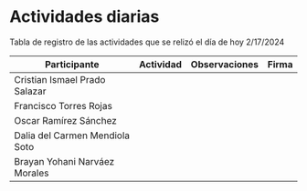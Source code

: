 # Actividades diarias
Tabla de registro de las actividades que se relizó el día de hoy 2/17/2024

| Participante | Actividad | Observaciones | Firma |
|--------------|-----------|---------------|-------|
| Cristian Ismael Prado Salazar	| |  | |
| Francisco Torres Rojas	| |  | |
| Oscar Ramírez Sánchez	| |  | |
| Dalia del Carmen Mendiola Soto | |  | | 	
| Brayan Yohani Narváez Morales | |  | |
